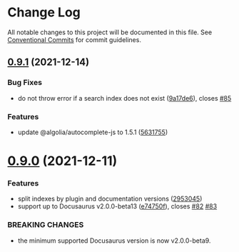 # Change Log

All notable changes to this project will be documented in this file.
See [Conventional Commits](https://conventionalcommits.org) for commit guidelines.

## [0.9.1](https://github.com/cmfcmf/docusaurus-search-local/compare/v0.9.0...v0.9.1) (2021-12-14)

### Bug Fixes

- do not throw error if a search index does not exist ([9a17de6](https://github.com/cmfcmf/docusaurus-search-local/commit/9a17de64d4bfac192d319bd7126af6a1843c0965)), closes [#85](https://github.com/cmfcmf/docusaurus-search-local/issues/85)

### Features

- update @algolia/autocomplete-js to 1.5.1 ([5631755](https://github.com/cmfcmf/docusaurus-search-local/commit/5631755cf13b8610e2a68f7a1298f3f97f8568bb))

# [0.9.0](https://github.com/cmfcmf/docusaurus-search-local/compare/v0.8.0...v0.9.0) (2021-12-11)

### Features

- split indexes by plugin and documentation versions ([2953045](https://github.com/cmfcmf/docusaurus-search-local/commit/295304582682d6bd27839454f609dc0e88d029a2))
- support up to Docusaurus v2.0.0-beta13 ([e74750f](https://github.com/cmfcmf/docusaurus-search-local/commit/e74750f5ea906f759a8b5c81c7397d12f4d6de9e)), closes [#82](https://github.com/cmfcmf/docusaurus-search-local/issues/82) [#83](https://github.com/cmfcmf/docusaurus-search-local/issues/83)

### BREAKING CHANGES

- the minimum supported Docusaurus version is now v2.0.0-beta9.
